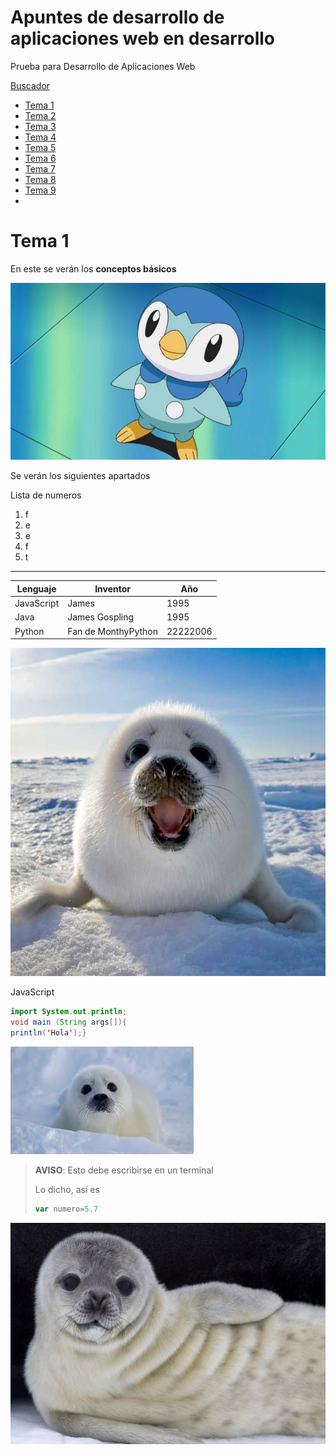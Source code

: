 # Apuntes de desarrollo de aplicaciones web en desarrollo
Prueba para Desarrollo de Aplicaciones Web

[Buscador](www.google.es)

- [Tema 1](Tema1/README.md)
- [Tema 2](Tema1/README.md)
- [Tema 3](Tema1/README.md)
- [Tema 4](Tema1/README.md)
- [Tema 5](Tema1/README.md)
- [Tema 6](Tema1/README.md)
- [Tema 7](Tema1/README.md)
- [Tema 8](Tema1/README.md)
- [Tema 9](Tema1/README.md)
- 
# Tema 1
En este se verán los **conceptos básicos**

![Piplup](amor.jpg)

Se verán los siguientes apartados

Lista de numeros
1. f
2. e
3. e
4. f
5. t
---
Lenguaje   |   Inventor   |   Año
---------|----------|---------
JavaScript |  James | 1995
Java |  James Gospling | 1995
Python | Fan de MonthyPython | 22222006

![Foquitaa](descarga2.jpg)

JavaScript 
```java
import System.out.println;
void main (String args[]){
println('Hola');}
```
![Focquita](descarga.jpg)
>**AVISO**: Esto debe escribirse en un terminal
>
>Lo dicho, así es
>```javascript
>var numero=5.7
>
>```
![Foquitaa](descarga4.jpg)
